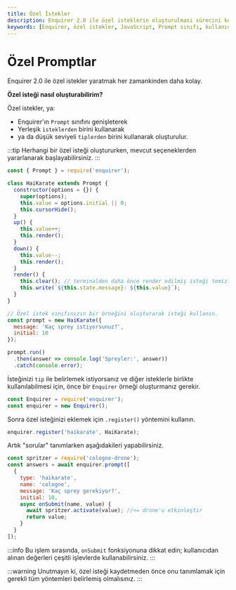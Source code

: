 ```yaml
---
title: Özel İstekler
description: Enquirer 2.0 ile özel isteklerin oluşturulması sürecini keşfedin. Özel isteklerin nasıl oluşturulacağını ve mevcut seçenekleri öğrenin.
keywords: [Enquirer, özel istekler, JavaScript, Prompt sınıfı, kullanıcı girişi, kod örneği]
---
```


# Özel Promptlar

Enquirer 2.0 ile özel istekler yaratmak her zamankinden daha kolay. 

**Özel isteği nasıl oluşturabilirim?**

Özel istekler, ya:
- Enquirer'ın `Prompt` sınıfını genişleterek
- Yerleşik `isteklerden` birini kullanarak
- ya da düşük seviyeli `tiplerden` birini kullanarak oluşturulur.

:::tip 
Herhangi bir özel isteği oluştururken, mevcut seçeneklerden yararlanarak başlayabilirsiniz.
:::



```js
const { Prompt } = require('enquirer');

class HaiKarate extends Prompt {
  constructor(options = {}) {
    super(options);
    this.value = options.initial || 0;
    this.cursorHide();
  }
  up() {
    this.value++;
    this.render();
  }
  down() {
    this.value--;
    this.render();
  }
  render() {
    this.clear(); // terminalden daha önce render edilmiş isteği temizle
    this.write(`${this.state.message}: ${this.value}`);
  }
}

// Özel istek sınıfınızın bir örneğini oluşturarak isteği kullanın.
const prompt = new HaiKarate({
  message: 'Kaç sprey istiyorsunuz?',
  initial: 10
});

prompt.run()
  .then(answer => console.log('Spreyler:', answer))
  .catch(console.error);
```

İsteğinizi `tip` ile belirlemek istiyorsanız ve diğer isteklerle birlikte kullanılabilmesi için, önce bir `Enquirer` örneği oluşturmanız gerekir.

```js
const Enquirer = require('enquirer');
const enquirer = new Enquirer();
```

Sonra özel isteğinizi eklemek için `.register()` yöntemini kullanın.

```js
enquirer.register('haikarate', HaiKarate);
```

Artık "sorular" tanımlarken aşağıdakileri yapabilirsiniz.

```js
const spritzer = require('cologne-drone');
const answers = await enquirer.prompt([
  {
    type: 'haikarate',
    name: 'cologne',
    message: 'Kaç sprey gerekiyor?',
    initial: 10,
    async onSubmit(name, value) {
      await spritzer.activate(value); //<= drone'u etkinleştir
      return value;
    }
  }
]);
```

:::info 
Bu işlem sırasında, `onSubmit` fonksiyonuna dikkat edin; kullanıcıdan alınan değerleri çeşitli işlevlerde kullanabilirsiniz.
:::

:::warning 
Unutmayın ki, özel isteği kaydetmeden önce onu tanımlamak için gerekli tüm yöntemleri belirlemiş olmalısınız.
:::